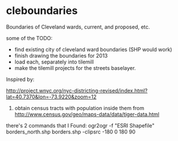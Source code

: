 cleboundaries
=============

Boundaries of Cleveland wards, current, and proposed, etc. 

some of the TODO: 
- find existing city of cleveland ward boundaries (SHP would work)
- finish drawing the boundaries for 2013
- load each, separately into tilemill
- make the tilemill projects for the streets baselayer. 


Inspired by: 

http://project.wnyc.org/nyc-districting-revised/index.html?lat=40.7370&lon=-73.9220&zoom=12


1. obtain census tracts with population inside them from http://www.census.gov/geo/maps-data/data/tiger-data.html

there's 2 commands that I Found:
ogr2ogr -f "ESRI Shapefile" borders_north.shp borders.shp -clipsrc -180 0 180 90


